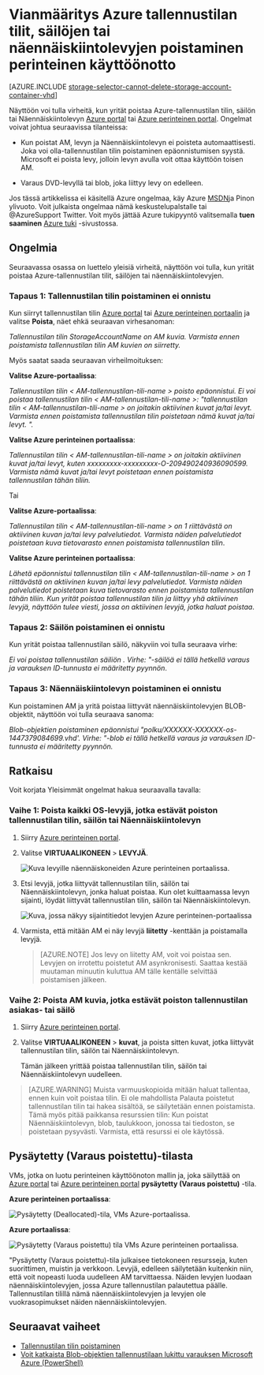 <properties
    pageTitle="Vianmääritys Azure tallennustilan tilit, säilöjen tai näennäiskiintolevyjen poistaminen perinteinen käyttöönoton | Microsoft Azure"
    description="Vianmääritys Azure tallennustilan tilit, säilöjen tai näennäiskiintolevyjen poistaminen perinteinen käyttöönotto"
    services="storage"
    documentationCenter=""
    authors="genlin"
    manager="felixwu"
    editor="tysonn"
    tags="storage"/>

<tags
    ms.service="storage"
    ms.workload="na"
    ms.tgt_pltfrm="na"
    ms.devlang="na"
    ms.topic="article"
    ms.date="10/18/2016"
    ms.author="genli"/>

# <a name="troubleshoot-deleting-azure-storage-accounts-containers-or-vhds-in-a-classic-deployment"></a>Vianmääritys Azure tallennustilan tilit, säilöjen tai näennäiskiintolevyjen poistaminen perinteinen käyttöönotto

[AZURE.INCLUDE [storage-selector-cannot-delete-storage-account-container-vhd](../../includes/storage-selector-cannot-delete-storage-account-container-vhd.md)]

Näyttöön voi tulla virheitä, kun yrität poistaa Azure-tallennustilan tilin, säilön tai Näennäiskiintolevyn [Azure portal](https://portal.azure.com/) tai [Azure perinteinen portal](https://manage.windowsazure.com/). Ongelmat voivat johtua seuraavissa tilanteissa:

-   Kun poistat AM, levyn ja Näennäiskiintolevyn ei poisteta automaattisesti. Joka voi olla-tallennustilan tilin poistaminen epäonnistumisen syystä. Microsoft ei poista levy, jolloin levyn avulla voit ottaa käyttöön toisen AM.

-   Varaus DVD-levyllä tai blob, joka liittyy levy on edelleen.

Jos tässä artikkelissa ei käsitellä Azure ongelmaa, käy Azure [MSDN](https://azure.microsoft.com/support/forums/)ja Pinon ylivuoto. Voit julkaista ongelmaa nämä keskustelupalstalle tai @AzureSupport Twitter. Voit myös jättää Azure tukipyyntö valitsemalla **tuen saaminen** [Azure tuki](https://azure.microsoft.com/support/options/) -sivustossa.

## <a name="symptoms"></a>Ongelmia

Seuraavassa osassa on luettelo yleisiä virheitä, näyttöön voi tulla, kun yrität poistaa Azure-tallennustilan tilit, säilöjen tai näennäiskiintolevyjen.

### <a name="scenario-1-unable-to-delete-a-storage-account"></a>Tapaus 1: Tallennustilan tilin poistaminen ei onnistu

Kun siirryt tallennustilan tilin [Azure portal](https://portal.azure.com/) tai [Azure perinteinen portaalin](https://manage.windowsazure.com/) ja valitse **Poista**, näet ehkä seuraavan virhesanoman:

*Tallennustilan tilin StorageAccountName on AM kuvia. Varmista ennen poistamista tallennustilan tilin AM kuvien on siirretty.*

Myös saatat saada seuraavan virheilmoituksen:

**Valitse Azure-portaalissa**:

*Tallennustilan tilin < AM-tallennustilan-tili-name > poisto epäonnistui. Ei voi poistaa tallennustilan tilin < AM-tallennustilan-tili-name >: "tallennustilan tilin < AM-tallennustilan-tili-name > on joitakin aktiivinen kuvat ja/tai levyt. Varmista ennen poistamista tallennustilan tilin poistetaan nämä kuvat ja/tai levyt. ".*

**Valitse Azure perinteinen portaalissa**:

*Tallennustilan tilin < AM-tallennustilan-tili-name > on joitakin aktiivinen kuvat ja/tai levyt, kuten xxxxxxxxx-xxxxxxxxx-O-209490240936090599. Varmista nämä kuvat ja/tai levyt poistetaan ennen poistamista tallennustilan tähän tiliin.*

Tai

**Valitse Azure-portaalissa**:

*Tallennustilan tilin < AM-tallennustilan-tili-name > on 1 riittävästä on aktiivinen kuvan ja/tai levy palvelutiedot. Varmista näiden palvelutiedot poistetaan kuva tietovarasto ennen poistamista tallennustilan tilin*.

**Valitse Azure perinteinen portaalissa**:

*Lähetä epäonnistui tallennustilan tilin < AM-tallennustilan-tili-name > on 1 riittävästä on aktiivinen kuvan ja/tai levy palvelutiedot. Varmista näiden palvelutiedot poistetaan kuva tietovarasto ennen poistamista tallennustilan tähän tiliin. Kun yrität poistaa tallennustilan tilin ja liittyy yhä aktiivinen levyjä, näyttöön tulee viesti, jossa on aktiivinen levyjä, jotka haluat poistaa*.

### <a name="scenario-2-unable-to-delete-a-container"></a>Tapaus 2: Säilön poistaminen ei onnistu

Kun yrität poistaa tallennustilan säilö, näkyviin voi tulla seuraava virhe:

*Ei voi poistaa tallennustilan säiliön <container name>. Virhe: "-säilöä ei tällä hetkellä varaus ja varauksen ID-tunnusta ei määritetty pyynnön*.

### <a name="scenario-3-unable-to-delete-a-vhd"></a>Tapaus 3: Näennäiskiintolevyn poistaminen ei onnistu

Kun poistaminen AM ja yritä poistaa liittyvät näennäiskiintolevyjen BLOB-objektit, näyttöön voi tulla seuraava sanoma:

*Blob-objektien poistaminen epäonnistui "polku/XXXXXX-XXXXXX-os-1447379084699.vhd'. Virhe: "-blob ei tällä hetkellä varaus ja varauksen ID-tunnusta ei määritetty pyynnön.*

## <a name="solution"></a>Ratkaisu
Voit korjata Yleisimmät ongelmat hakua seuraavalla tavalla:

### <a name="step-1-delete-any-os-disks-that-are-preventing-deletion-of-the-storage-account-container-or-vhd"></a>Vaihe 1: Poista kaikki OS-levyjä, jotka estävät poiston tallennustilan tilin, säilön tai Näennäiskiintolevyn

1. Siirry [Azure perinteinen portal](https://manage.windowsazure.com/).
2. Valitse **VIRTUAALIKONEEN** > **LEVYJÄ**.

    ![Kuva levyille näennäiskoneiden Azure perinteinen portaalissa.](./media/storage-cannot-delete-storage-account-container-vhd/VMUI.png)

3. Etsi levyjä, jotka liittyvät tallennustilan tilin, säilön tai Näennäiskiintolevyn, jonka haluat poistaa. Kun olet kuittaamassa levyn sijainti, löydät liittyvät tallennustilan tilin, säilön tai Näennäiskiintolevyn.

    ![Kuva, jossa näkyy sijaintitiedot levyjen Azure perinteinen-portaalissa](./media/storage-cannot-delete-storage-account-container-vhd/DiskLocation.png)

4. Varmista, että mitään AM ei näy levyjä **liitetty** -kenttään ja poistamalla levyjä.

    > [AZURE.NOTE] Jos levy on liitetty AM, voit voi poistaa sen. Levyjen on irrotettu poistetut AM asynkronisesti. Saattaa kestää muutaman minuutin kuluttua AM tälle kentälle selvittää poistamisen jälkeen.

### <a name="step-2-delete-any-vm-images-that-are-preventing-deletion-of-the-storage-account-or-container"></a>Vaihe 2: Poista AM kuvia, jotka estävät poiston tallennustilan asiakas- tai säilö

1. Siirry [Azure perinteinen portal](https://manage.windowsazure.com/).
2. Valitse **VIRTUAALIKONEEN** > **kuvat**, ja poista sitten kuvat, jotka liittyvät tallennustilan tilin, säilön tai Näennäiskiintolevyn.

    Tämän jälkeen yrittää poistaa tallennustilan tilin, säilön tai Näennäiskiintolevyn uudelleen.

> [AZURE.WARNING] Muista varmuuskopioida mitään haluat tallentaa, ennen kuin voit poistaa tilin. Ei ole mahdollista Palauta poistetut tallennustilan tilin tai hakea sisältöä, se säilytetään ennen poistamista. Tämä myös pitää paikkansa resurssien tilin: Kun poistat Näennäiskiintolevyn, blob, taulukkoon, jonossa tai tiedoston, se poistetaan pysyvästi. Varmista, että resurssi ei ole käytössä.

## <a name="about-the-stopped-deallocated-status"></a>Pysäytetty (Varaus poistettu)-tilasta

VMs, jotka on luotu perinteinen käyttöönoton mallin ja, joka säilyttää on [Azure portal](https://portal.azure.com/) tai [Azure perinteinen portal](https://manage.windowsazure.com/) **pysäytetty (Varaus poistettu)** -tila.

**Azure perinteinen portaalissa**:

![Pysäytetty (Deallocated)-tila, VMs Azure-portaalissa.](./media/storage-cannot-delete-storage-account-container-vhd/moreinfo2.png)


**Azure portaalissa**:

![Pysäytetty (Varaus poistettu) tila VMs Azure perinteinen portaalissa.](./media/storage-cannot-delete-storage-account-container-vhd/moreinfo1.png)

"Pysäytetty (Varaus poistettu)-tila julkaisee tietokoneen resursseja, kuten suorittimen, muistin ja verkkoon. Levyjä, edelleen säilytetään kuitenkin niin, että voit nopeasti luoda uudelleen AM tarvittaessa. Näiden levyjen luodaan näennäiskiintolevyjen, jossa Azure tallennustilan palautettua päälle. Tallennustilan tilillä nämä näennäiskiintolevyjen ja levyjen ole vuokrasopimukset näiden näennäiskiintolevyjen.

## <a name="next-steps"></a>Seuraavat vaiheet

- [Tallennustilan tilin poistaminen](storage-create-storage-account.md#delete-a-storage-account)
- [Voit katkaista Blob-objektien tallennustilaan lukittu varauksen Microsoft Azure (PowerShell)](https://gallery.technet.microsoft.com/scriptcenter/How-to-break-the-locked-c2cd6492)
